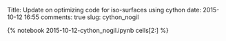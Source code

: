 Title: Update on optimizing code for iso-surfaces using cython
date:  2015-10-12 16:55
comments: true
slug: cython_nogil

{% notebook 2015-10-12-cython_nogil.ipynb cells[2:] %}
